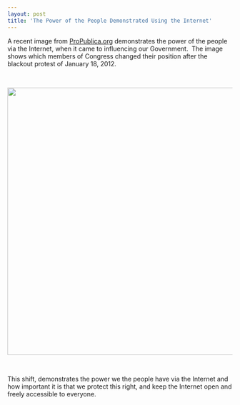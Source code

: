 ```yaml
---
layout: post
title: 'The Power of the People Demonstrated Using the Internet'
---
```

<p>A recent image from <a href="http://projects.propublica.org/sopa/">ProPublica.org</a> demonstrates the power of the people via the Internet, when it came to influencing our Government. &nbsp;The image shows which members of Congress changed their position after the blackout protest of January 18, 2012. &nbsp;</p>
<p>&nbsp;</p>
<p><a href="http://projects.propublica.org/sopa/"><img style="display: block; margin-left: auto; margin-right: auto;" src="http://kinlane-productions.s3.amazonaws.com/government/sopa-opera-count.png" alt="" width="600" /></a></p>
<p>&nbsp;</p>
<p>This shift, demonstrates the power we the people have via the Internet and how important it is that we protect this right, and keep the Internet open and freely accessible to everyone. &nbsp;</p>